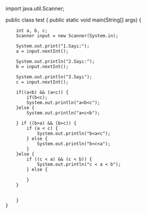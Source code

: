 import java.util.Scanner;

public class test {
    public static void main(String[] args) {


        int a, b, c;
        Scanner input = new Scanner(System.in);

        System.out.print("1.Sayı:");
        a = input.nextInt();

        System.out.println("2.Sayı:");
        b = input.nextInt();

        System.out.println("3.Sayı");
        c = input.nextInt();

        if((a<b) && (a<c)) {
            if(b<c);
            System.out.println("a<b<c");
        }else {
            System.out.println("a<c<b");

        } if ((b>a) && (b>c)) {
            if (a < c) {
                System.out.println("b<a<c");
            } else {
                System.out.println("b<c<a");
            }
        }else {
            if ((c < a) && (c < b)) {
                System.out.println("c < a < b");
            } else {

            }
        }


        }
    }
